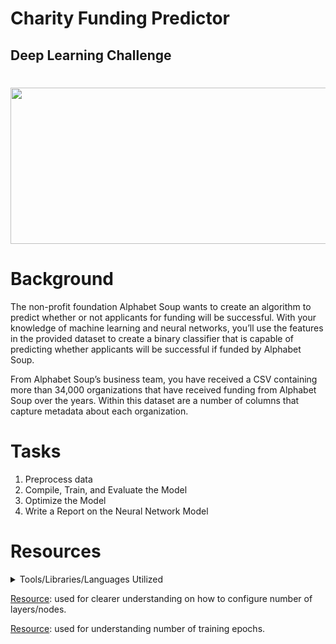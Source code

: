 # Charity Funding Predictor
## Deep Learning Challenge
#
<img align=center src="https://user-images.githubusercontent.com/85762953/143806470-cad1161b-687d-4ab5-b59b-1b17442cd652.jpg" width="600" height="250">

# Background

The non-profit foundation Alphabet Soup wants to create an algorithm to predict whether or not applicants for funding will be successful. With your knowledge of machine learning and neural networks, you’ll use the features in the provided dataset to create a binary classifier that is capable of predicting whether applicants will be successful if funded by Alphabet Soup.

From Alphabet Soup’s business team, you have received a CSV containing more than 34,000 organizations that have received funding from Alphabet Soup over the years. Within this dataset are a number of columns that capture metadata about each organization.

# Tasks

1. Preprocess data
2. Compile, Train, and Evaluate the Model
3. Optimize the Model
4. Write a Report on the Neural Network Model

# Resources 
<details>
<summary>Tools/Libraries/Languages Utilized</summary>
<li>Jupyter Notebook</li></ul>
<li>Tensorflow</li></ul>
<li>Keras</li></ul>
<li>Sklearn</li></ul>
<li>Pandas</li></ul>
</details>

[Resource](https://machinelearningmastery.com/how-to-configure-the-number-of-layers-and-nodes-in-a-neural-network/): used for clearer understanding on how to configure number of layers/nodes.

[Resource](https://machinelearningmastery.com/how-to-stop-training-deep-neural-networks-at-the-right-time-using-early-stopping/): used for understanding number of training epochs.
